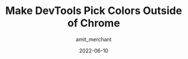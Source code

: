 ---
author: amit_merchant
date: 2022-06-10
permalink: false
tags:
  - user-agents
  - tooling
  - colors
target_url: https://www.amitmerchant.com/make-devtools-color-picker-pick-colors-outside-of-chrome/
title: Make DevTools Pick Colors Outside of Chrome
---